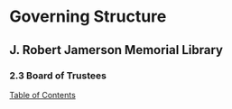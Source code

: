 [0]: README.md

# Governing Structure
## J. Robert Jamerson Memorial Library
### 2.3 Board of Trustees
[Table of Contents][0]

<board of trustees governing structure>

[](#members)
<members information>
[](#by-laws)
<by-laws information>